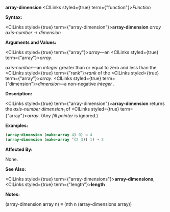 **array-dimension** <ClLinks styled={true} term={"function"}><i>Function</i></ClLinks> 



**Syntax:** 



<ClLinks styled={true} term={"array-dimension"}><b>array-dimension</b></ClLinks> *array axis-number → dimension* 



**Arguments and Values:** 



<ClLinks styled={true} term={"array"}><i>array</i></ClLinks>—an <ClLinks styled={true} term={"array"}><i>array</i></ClLinks>. 



*axis-number*—an *integer* greater than or equal to zero and less than the <ClLinks styled={true} term={"rank"}><i>rank</i></ClLinks> of the <ClLinks styled={true} term={"array"}><i>array</i></ClLinks>. <ClLinks styled={true} term={"dimension"}><i>dimension</i></ClLinks>—a non-negative *integer* . 



**Description:** 



<ClLinks styled={true} term={"array-dimension"}><b>array-dimension</b></ClLinks> returns the *axis-number dimension*<sub>1</sub> of <ClLinks styled={true} term={"array"}><i>array</i></ClLinks>. (Any *fill pointer* is ignored.) 

**Examples:**
```lisp
(array-dimension (make-array 4) 0) → 4 
(array-dimension (make-array ’(2 3)) 1) → 3 
```
**Affected By:** 



None. 



**See Also:** 



<ClLinks styled={true} term={"array-dimensions"}><b>array-dimensions</b></ClLinks>, <ClLinks styled={true} term={"length"}><b>length</b></ClLinks> 



**Notes:** 



(array-dimension array n) *≡* (nth n (array-dimensions array)) 







 



 



